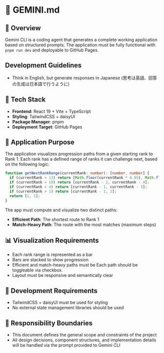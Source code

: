 # 📘 GEMINI.md

## 🧠 Overview

Gemini CLI is a coding agent that generates a complete working application based on structured prompts. The application must be fully functional with `pnpm run dev` and deployable to GitHub Pages.

## Development Guidelines
- Think in English, but generate responses in Japanese (思考は英語、回答の生成は日本語で行うように)

## 🧩 Tech Stack

- **Frontend**: React 19 + Vite + TypeScript  
- **Styling**: TailwindCSS + daisyUI
- **Package Manager**: pnpm  
- **Deployment Target**: GitHub Pages  

## 🎯 Application Purpose

The application visualizes progression paths from a given starting rank to Rank 1. Each rank has a defined range of ranks it can challenge next, based on the following logic:

```ts
function getNextRankRange(currentRank: number): [number, number] {
  if (currentRank > 13) return [Math.floor(currentRank * 0.95), Math.floor(currentRank * 0.7)];
  if (currentRank > 10) return [currentRank - 2, currentRank - 4];
  if (currentRank > 4) return [currentRank - 1, currentRank - 3];
  if (currentRank > 1) return [currentRank - 1, 1];
  return [1, 1];
}
```

The app must compute and visualize two distinct paths:

- **Efficient Path**: The shortest route to Rank 1  
- **Match-Heavy Path**: The route with the most matches (maximum steps)

## 📊 Visualization Requirements

- Each rank range is represented as a bar  
- Bars are stacked to show progression  
- Efficient and match-heavy paths must be Each path should be toggleable via checkbox.
- Layout must be responsive and semantically clear  

## 🧪 Development Requirements

- TailwindCSS + daisyUI must be used for styling  
- No external state management libraries should be used  

## 🧭 Responsibility Boundaries

- This document defines the general scope and constraints of the project  
- All design decisions, component structures, and implementation details will be handled via the prompt provided to Gemini CLI  
